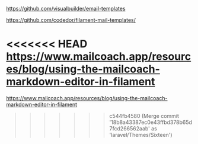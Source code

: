 https://github.com/visualbuilder/email-templates

https://github.com/codedor/filament-mail-templates/


<<<<<<< HEAD
https://www.mailcoach.app/resources/blog/using-the-mailcoach-markdown-editor-in-filament
=======
https://www.mailcoach.app/resources/blog/using-the-mailcoach-markdown-editor-in-filament
>>>>>>> c544fb4580 (Merge commit '18b8a43387ec0e43ffbd378b65d7fcd266562aab' as 'laravel/Themes/Sixteen')
